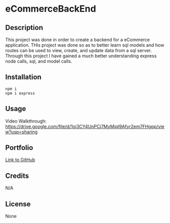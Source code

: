 # eCommerceBackEnd

## Description

This project was done in order to create a backend for a eCommerce application. THis project was done so as to better learn sql models and how routes can be used to view, create, and update data from a sql server. Through this project I have gained a much better understanding express node calls, sql, and model calls.

## Installation
```
npm i
npm i express
```

## Usage

  Video Walkthrough: https://drive.google.com/file/d/1oj3CY4UnPCj7MyMjqI9Afyr2em7FHgpp/view?usp=sharing


## Portfolio

[Link to GitHub](https://github.com/Solomon-Coding/eCommerceBackEnd.git)


## Credits
N/A

## License

None